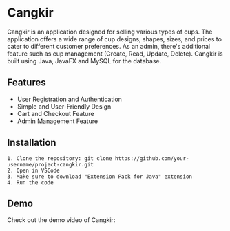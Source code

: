 # Cangkir
Cangkir is an application designed for selling various types of cups. The application offers a wide range of cup designs, shapes, sizes, and prices to cater to different customer preferences. As an admin, there's additional feature such as cup management (Create, Read, Update, Delete). Cangkir is built using Java, JavaFX and MySQL for the database.

## Features
- User Registration and Authentication
- Simple and User-Friendly Design
- Cart and Checkout Feature
- Admin Management Feature

## Installation
```
1. Clone the repository: git clone https://github.com/your-username/project-cangkir.git
2. Open in VSCode
3. Make sure to download "Extension Pack for Java" extension
4. Run the code
```

## Demo 
Check out the demo video of Cangkir: 


